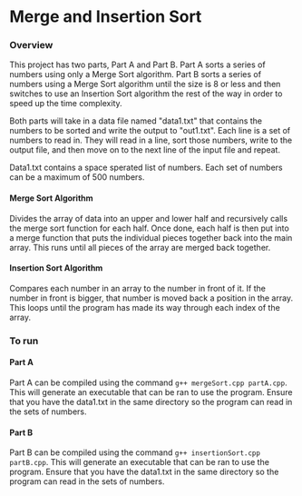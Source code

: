 # Merge and Insertion Sort

### Overview
This project has two parts, Part A and Part B.
Part A sorts a series of numbers using only a Merge Sort algorithm. Part B sorts a series of numbers using a Merge Sort algorithm until the size is 8 or less and then switches to use an Insertion Sort algorithm the rest of the way in order to speed up the time complexity. 

Both parts will take in a data file named "data1.txt" that contains the numbers to be sorted and write the output to "out1.txt". Each line is a set of numbers to read in. They will read in a line, sort those numbers, write to the output file, and then move on to the next line of the input file and repeat.

Data1.txt contains a space sperated list of numbers. Each set of numbers can be a maximum of 500 numbers. 

#### Merge Sort Algorithm
Divides the array of data into an upper and lower half and recursively calls the merge sort function for each half. Once done, each half is then put into a merge function that puts the individual pieces together back into the main array. This runs until all pieces of the array are merged back together.

#### Insertion Sort Algorithm
Compares each number in an array to the number in front of it. If the number in front is bigger, that number is moved back a position in the array. This loops until the program has made its way through each index of the array.

### To run
#### Part A
Part A can be compiled using the command `g++ mergeSort.cpp partA.cpp`. This will generate an executable that can be ran to use the program. Ensure that you have the data1.txt in the same directory so the program can read in the sets of numbers.

#### Part B
Part B can be compiled using the command `g++ insertionSort.cpp partB.cpp`. This will generate an executable that can be ran to use the program. Ensure that you have the data1.txt in the same directory so the program can read in the sets of numbers.
